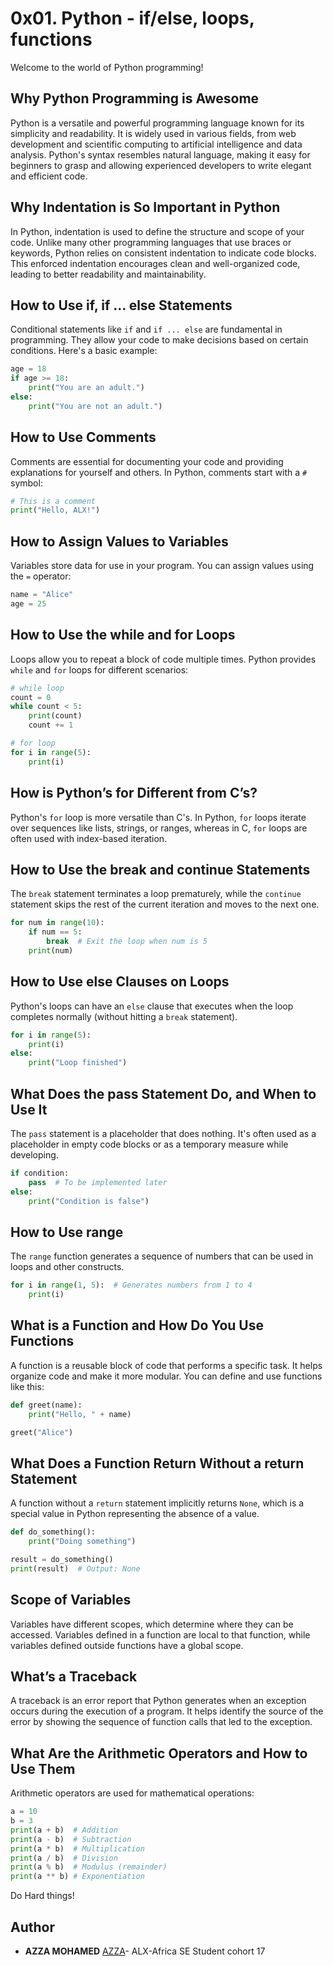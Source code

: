 # 0x01. Python - if/else, loops, functions

Welcome to the world of Python programming!

## Why Python Programming is Awesome

Python is a versatile and powerful programming language known for its simplicity and readability. It is widely used in various fields, from web development and scientific computing to artificial intelligence and data analysis. Python's syntax resembles natural language, making it easy for beginners to grasp and allowing experienced developers to write elegant and efficient code.

## Why Indentation is So Important in Python

In Python, indentation is used to define the structure and scope of your code. Unlike many other programming languages that use braces or keywords, Python relies on consistent indentation to indicate code blocks. This enforced indentation encourages clean and well-organized code, leading to better readability and maintainability.

## How to Use if, if ... else Statements

Conditional statements like `if` and `if ... else` are fundamental in programming. They allow your code to make decisions based on certain conditions. Here's a basic example:

```python
age = 18
if age >= 18:
    print("You are an adult.")
else:
    print("You are not an adult.")
```

## How to Use Comments

Comments are essential for documenting your code and providing explanations for yourself and others. In Python, comments start with a `#` symbol:

```python
# This is a comment
print("Hello, ALX!")
```

## How to Assign Values to Variables

Variables store data for use in your program. You can assign values using the `=` operator:

```python
name = "Alice"
age = 25
```

## How to Use the while and for Loops

Loops allow you to repeat a block of code multiple times. Python provides `while` and `for` loops for different scenarios:

```python
# while loop
count = 0
while count < 5:
    print(count)
    count += 1

# for loop
for i in range(5):
    print(i)
```

## How is Python’s for Different from C’s?

Python's `for` loop is more versatile than C's. In Python, `for` loops iterate over sequences like lists, strings, or ranges, whereas in C, `for` loops are often used with index-based iteration.

## How to Use the break and continue Statements

The `break` statement terminates a loop prematurely, while the `continue` statement skips the rest of the current iteration and moves to the next one.

```python
for num in range(10):
    if num == 5:
        break  # Exit the loop when num is 5
    print(num)
```

## How to Use else Clauses on Loops

Python's loops can have an `else` clause that executes when the loop completes normally (without hitting a `break` statement).

```python
for i in range(5):
    print(i)
else:
    print("Loop finished")
```

## What Does the pass Statement Do, and When to Use It

The `pass` statement is a placeholder that does nothing. It's often used as a placeholder in empty code blocks or as a temporary measure while developing.

```python
if condition:
    pass  # To be implemented later
else:
    print("Condition is false")

```

## How to Use range

The `range` function generates a sequence of numbers that can be used in loops and other constructs.

```python
for i in range(1, 5):  # Generates numbers from 1 to 4
    print(i)
```

## What is a Function and How Do You Use Functions

A function is a reusable block of code that performs a specific task. It helps organize code and make it more modular. You can define and use functions like this:

```python
def greet(name):
    print("Hello, " + name)

greet("Alice")
```

## What Does a Function Return Without a return Statement

A function without a `return` statement implicitly returns `None`, which is a special value in Python representing the absence of a value.

```python
def do_something():
    print("Doing something")

result = do_something()
print(result)  # Output: None
```

## Scope of Variables

Variables have different scopes, which determine where they can be accessed. Variables defined in a function are local to that function, while variables defined outside functions have a global scope.

## What’s a Traceback

A traceback is an error report that Python generates when an exception occurs during the execution of a program. It helps identify the source of the error by showing the sequence of function calls that led to the exception.

## What Are the Arithmetic Operators and How to Use Them

Arithmetic operators are used for mathematical operations:

```python
a = 10
b = 3
print(a + b)  # Addition
print(a - b)  # Subtraction
print(a * b)  # Multiplication
print(a / b)  # Division
print(a % b)  # Modulus (remainder)
print(a ** b) # Exponentiation
```

Do Hard things!

## Author
* **AZZA MOHAMED** [AZZA](https://github.com/medazza)- ALX-Africa SE Student cohort 17